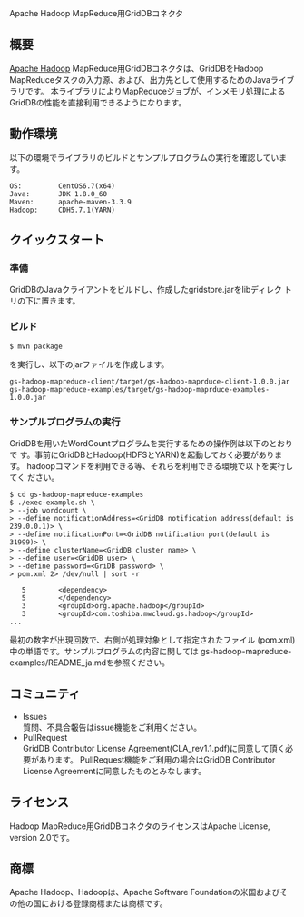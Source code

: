 Apache Hadoop MapReduce用GridDBコネクタ

## 概要

[Apache Hadoop](http://hadoop.apache.org/) MapReduce用GridDBコネクタは、GridDBをHadoop MapReduceタスクの入力源、および、出力先として使用するためのJavaライブラリです。
本ライブラリによりMapReduceジョブが、インメモリ処理によるGridDBの性能を直接利用できるようになります。

## 動作環境

以下の環境でライブラリのビルドとサンプルプログラムの実行を確認しています。

    OS:         CentOS6.7(x64)
    Java:       JDK 1.8.0_60
    Maven:      apache-maven-3.3.9
    Hadoop:     CDH5.7.1(YARN)

## クイックスタート
### 準備

GridDBのJavaクライアントをビルドし、作成したgridstore.jarをlibディレク
トリの下に置きます。

### ビルド


    $ mvn package
を実行し、以下のjarファイルを作成します。

    gs-hadoop-mapreduce-client/target/gs-hadoop-maprduce-client-1.0.0.jar
    gs-hadoop-mapreduce-examples/target/gs-hadoop-maprduce-examples-1.0.0.jar

### サンプルプログラムの実行

GridDBを用いたWordCountプログラムを実行するための操作例は以下のとおりで
す。事前にGridDBとHadoop(HDFSとYARN)を起動しておく必要があります。
hadoopコマンドを利用できる等、それらを利用できる環境で以下を実行してく
ださい。

    $ cd gs-hadoop-mapreduce-examples
    $ ./exec-example.sh \
    > --job wordcount \
    > --define notificationAddress=<GridDB notification address(default is 239.0.0.1)> \
    > --define notificationPort=<GridDB notification port(default is 31999)> \
    > --define clusterName=<GridDB cluster name> \
    > --define user=<GridDB user> \
    > --define password=<GriDB password> \
    > pom.xml 2> /dev/null | sort -r

       5        <dependency>
       5        </dependency>
       3        <groupId>org.apache.hadoop</groupId>
       3        <groupId>com.toshiba.mwcloud.gs.hadoop</groupId>
    ...

最初の数字が出現回数で、右側が処理対象として指定されたファイル
(pom.xml)中の単語です。サンプルプログラムの内容に関しては
gs-hadoop-mapreduce-examples/README_ja.mdを参照ください。

## コミュニティ

  * Issues  
    質問、不具合報告はissue機能をご利用ください。
  * PullRequest  
    GridDB Contributor License Agreement(CLA_rev1.1.pdf)に同意して頂く必要があります。
    PullRequest機能をご利用の場合はGridDB Contributor License Agreementに同意したものとみなします。

## ライセンス

Hadoop MapReduce用GridDBコネクタのライセンスはApache License, version 2.0です。

## 商標

Apache Hadoop、Hadoopは、Apache Software Foundationの米国およびその他の国における登録商標または商標です。
